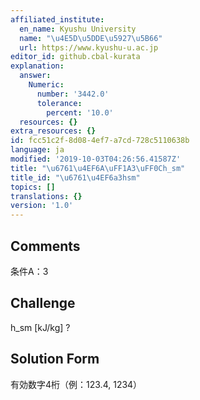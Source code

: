 ```yaml
---
affiliated_institute:
  en_name: Kyushu University
  name: "\u4E5D\u5DDE\u5927\u5B66"
  url: https://www.kyushu-u.ac.jp
editor_id: github.cbal-kurata
explanation:
  answer:
    Numeric:
      number: '3442.0'
      tolerance:
        percent: '10.0'
  resources: {}
extra_resources: {}
id: fcc51c2f-8d08-4ef7-a7cd-728c5110638b
language: ja
modified: '2019-10-03T04:26:56.41587Z'
title: "\u6761\u4EF6A\uFF1A3\uFF0Ch_sm"
title_id: "\u6761\u4EF6a3hsm"
topics: []
translations: {}
version: '1.0'
---
```


## Comments
条件A：3

## Challenge
h_sm [kJ/kg] ?

## Solution Form
有効数字4桁（例：123.4,  1234）




